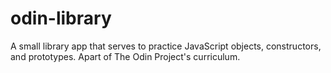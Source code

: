 # odin-library

A small library app that serves to practice JavaScript objects, constructors, and prototypes. Apart of The Odin Project's curriculum.

